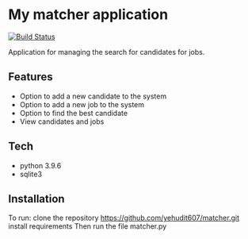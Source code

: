 # My matcher application


[![Build Status](https://travis-ci.org/joemccann/dillinger.svg?branch=master)](https://travis-ci.org/joemccann/dillinger)

Application for managing the search for candidates for jobs.

## Features

- Option to add a new candidate to the system
- Option to add a new job to the system
- Option to find the best candidate
- View candidates and jobs



## Tech

- python 3.9.6
- sqlite3


## Installation

To run:
clone  the repository https://github.com/yehudit607/matcher.git
install requirements
Then run the file matcher.py

[//]: # (These are reference links used in the body of this note and get stripped out when the markdown processor does its job. There is no need to format nicely because it shouldn't be seen. Thanks SO - http://stackoverflow.com/questions/4823468/store-comments-in-markdown-syntax)

   [dill]: <https://github.com/joemccann/dillinger>
   [git-repo-url]: <https://github.com/joemccann/dillinger.git>
   [john gruber]: <http://daringfireball.net>
   [df1]: <http://daringfireball.net/projects/markdown/>
   [markdown-it]: <https://github.com/markdown-it/markdown-it>
   [Ace Editor]: <                   >
   [node.js]: <http://nodejs.org>
   [Twitter Bootstrap]: <                                    >
   [jQuery]: <http://jquery.com>
   [@tjholowaychuk]: <                                >
   [express]: <http://expressjs.com>
   [AngularJS]: <http://angularjs.org>
   [Gulp]: <                 >

   [PlDb]: <https://github.com/joemccann/dillinger/tree/master/plugins/dropbox/README.md>
   [PlGh]: <https://github.com/joemccann/dillinger/tree/master/plugins/github/README.md>
   [PlGd]: <https://github.com/joemccann/dillinger/tree/master/plugins/googledrive/README.md>
   [PlOd]: <https://github.com/joemccann/dillinger/tree/master/plugins/onedrive/README.md>
   [PlMe]: <https://github.com/joemccann/dillinger/tree/master/plugins/medium/README.md>
   [PlGa]: <https://github.com/RahulHP/dillinger/blob/master/plugins/googleanalytics/README.md>
